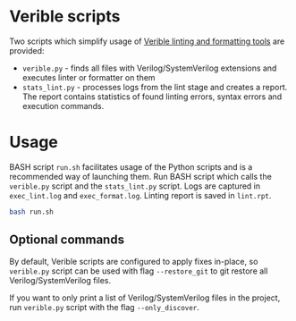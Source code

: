 # Verible scripts

Two scripts which simplify usage of [Verible linting and formatting tools](https://github.com/chipsalliance/verible/tree/master/verilog/tools) are provided:
* `verible.py` - finds all files with Verilog/SystemVerilog extensions and executes linter or formatter on them
* `stats_lint.py` - processes logs from the lint stage and creates a report. The report contains statistics of found linting errors, syntax errors and execution commands.

# Usage

BASH script `run.sh` facilitates usage of the Python scripts and is a recommended way of launching them. Run BASH script which calls the `verible.py` script and the `stats_lint.py` script. Logs are captured in `exec_lint.log` and `exec_format.log`. Linting report is saved in `lint.rpt`.

```bash
bash run.sh
```

## Optional commands

By default, Verible scripts are configured to apply fixes in-place, so `verible.py` script can be used with flag `--restore_git` to git restore all Verilog/SystemVerilog files.

If you want to only print a list of Verilog/SystemVerilog files in the project, run `verible.py` script with the flag `--only_discover`.
